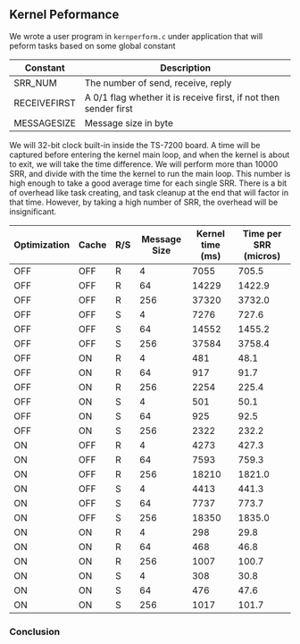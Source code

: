 ## Kernel Peformance 

We wrote a user program in `kernperform.c` under application that will peform tasks based on some global constant

| Constant | Description |
| ------ | ------ |
| SRR_NUM | The number of send, receive, reply |
| RECEIVEFIRST | A 0/1 flag whether it is receive first, if not then sender first  |
| MESSAGESIZE | Message size in byte  |

We will 32-bit clock built-in inside the TS-7200 board. A time will be captured before entering the kernel main loop, and when the kernel is about to exit, we will take the time difference. We will perform more than 10000 SRR, and divide with the time the kernel to run the main loop. This number is high enough to take a good average time for each single SRR. There is a bit of overhead like task creating, and task cleanup at the end that will factor in that time. However, by taking a high number of SRR, the overhead will be insignificant.

| Optimization | Cache | R/S | Message Size | Kernel time (ms) | Time per SRR (micros)
| ------------ | ----  | --- | ------------ | -----------      |  ----
| OFF          |   OFF  | R  | 4 | 7055 | 705.5
| OFF          |   OFF  | R  | 64 | 14229 | 1422.9
| OFF          |   OFF  | R  | 256 | 37320 | 3732.0
| OFF          |   OFF  | S  | 4 | 7276 | 727.6
| OFF          |   OFF  | S  | 64 | 14552 | 1455.2
| OFF          |   OFF  | S  | 256 | 37584 | 3758.4
| OFF          |   ON  | R  | 4 | 481 | 48.1
| OFF          |   ON  | R  | 64 | 917 | 91.7
| OFF          |   ON  | R  | 256 | 2254 | 225.4
| OFF          |   ON  | S  | 4 | 501 | 50.1
| OFF          |   ON  | S  | 64 | 925 | 92.5
| OFF          |   ON  | S  | 256 | 2322 | 232.2
| ON          |   OFF  | R  | 4 | 4273 | 427.3
| ON          |   OFF  | R  | 64 | 7593 | 759.3
| ON          |   OFF  | R  | 256 | 18210 | 1821.0
| ON          |   OFF  | S  | 4 | 4413 | 441.3
| ON          |   OFF  | S  | 64 | 7737 | 773.7
| ON          |   OFF  | S  | 256 | 18350 | 1835.0
| ON          |   ON  | R  | 4 | 298 | 29.8
| ON          |   ON  | R  | 64 | 468 | 46.8
| ON          |   ON  | R  | 256 | 1007 | 100.7
| ON          |   ON  | S  | 4 | 308 | 30.8
| ON          |   ON  | S  | 64 | 476 | 47.6
| ON          |   ON  | S  | 256 | 1017 | 101.7

### Conclusion
